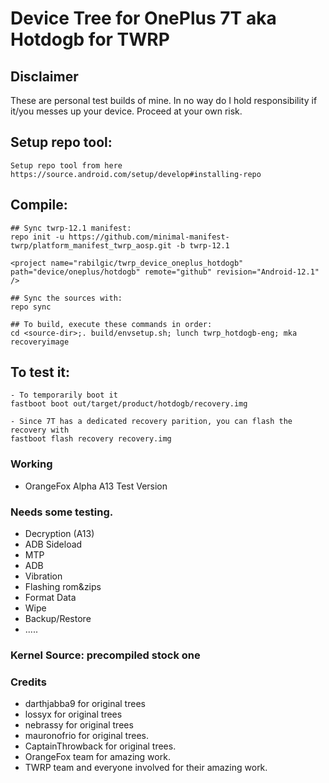 # Device Tree for OnePlus 7T aka Hotdogb for TWRP

## Disclaimer
These are personal test builds of mine. In no way do I hold responsibility if it/you messes up your device. Proceed at your own risk.

## Setup repo tool:
```
Setup repo tool from here https://source.android.com/setup/develop#installing-repo
```

## Compile:
```
## Sync twrp-12.1 manifest:
repo init -u https://github.com/minimal-manifest-twrp/platform_manifest_twrp_aosp.git -b twrp-12.1

<project name="rabilgic/twrp_device_oneplus_hotdogb" path="device/oneplus/hotdogb" remote="github" revision="Android-12.1" />

## Sync the sources with:
repo sync

## To build, execute these commands in order:
cd <source-dir>;. build/envsetup.sh; lunch twrp_hotdogb-eng; mka recoveryimage
```

## To test it:
```
- To temporarily boot it
fastboot boot out/target/product/hotdogb/recovery.img 

- Since 7T has a dedicated recovery parition, you can flash the recovery with
fastboot flash recovery recovery.img
```

### Working
- OrangeFox Alpha A13 Test Version
### Needs some testing.
- Decryption (A13)
- ADB Sideload
- MTP 
- ADB 
- Vibration
- Flashing rom&zips
- Format Data
- Wipe
- Backup/Restore
- .....
### Kernel Source: precompiled stock one

### Credits
- darthjabba9 for original trees
- lossyx for original trees
- nebrassy for original trees
- mauronofrio for original trees.
- CaptainThrowback for original trees.
- OrangeFox team for amazing work.
- TWRP team and everyone involved for their amazing work.
